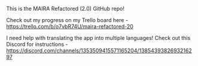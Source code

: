 This is the MAIRA Refactored (2.0) GitHub repo!

Check out my progress on my Trello board here - https://trello.com/b/o7vbR74U/maira-refactored-20

I need help with translating the app into multiple languages!  Check out this Discord for instructions - https://discord.com/channels/1353509415571165204/1385439382693216297
